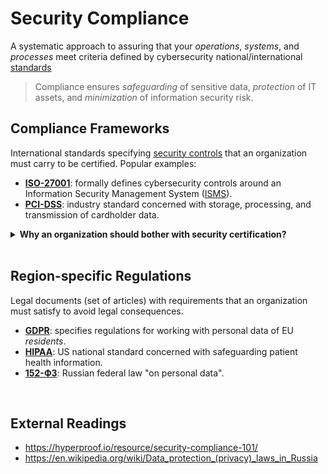 # Security Compliance

A systematic approach to assuring that your *operations*, *systems*, and *processes* meet criteria defined by cybersecurity national/international [standards](https://en.wikipedia.org/wiki/Information_security_standards)

> Compliance ensures *safeguarding* of sensitive data, *protection* of IT assets, and *minimization* of information security risk.

## Compliance Frameworks

International standards specifying [security controls](https://en.wikipedia.org/wiki/Security_controls) that an organization must carry to be certified. Popular examples:

- [**ISO-27001**](https://en.wikipedia.org/wiki/ISO/IEC_27001): formally defines cybersecurity controls around an Information Security Management System ([ISMS](https://en.wikipedia.org/wiki/Information_security_management)).
- [**PCI-DSS**](https://en.wikipedia.org/wiki/Payment_Card_Industry_Data_Security_Standard): industry standard concerned with storage, processing, and transmission of cardholder data.

<details>
  <summary><b>Why an organization should bother with security certification?</b></summary>
  <ol>
    <li>Many compliance obligations are required by law.</li>
    <li>Implementing best practices from compliance frameworks reduces the liklihood of cyberattacks.</li>
    <li>Being certified enhances trust and credibility with customers, business partners, and stakeholders.</li>
  </ol>
</details>

<br>

## Region-specific Regulations

Legal documents (set of articles) with requirements that an organization must satisfy to avoid legal consequences.

- [**GDPR**](https://gdpr-info.eu/): specifies regulations for working with personal data of EU *residents*.
- [**HIPAA**](https://www.hhs.gov/hipaa/for-professionals/privacy/laws-regulations/index.html): US national standard concerned with safeguarding patient health information.
- [**152-ФЗ**](https://ba.hse.ru/mirror/pubs/share/840078865.pdf): Russian federal law "on personal data".

<br>

## External Readings

- <https://hyperproof.io/resource/security-compliance-101/>
- <https://en.wikipedia.org/wiki/Data_protection_(privacy)_laws_in_Russia>
